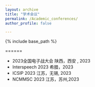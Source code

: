 ```yaml
---
layout: archive
title: "学术会议"
permalink: /Academic_conferences/
author_profile: false

---
```


{% include base_path %}


======
* 2023全国电子战大会   陕西，西安 , 2023
* Interspeech 2023   希腊，2023
* ICSIP 2023   江苏，无锡, 2023
* NCMMSC 2023   江苏，苏州,2023

